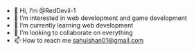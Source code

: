 - 👋 Hi, I’m @RedDevil-1
- 👀 I’m interested in web development and game development
- 🌱 I’m currently learning web development
- 💞️ I’m looking to collaborate on everything 
- 📫 How to reach me sahuishan01@gmail.com

<!---
RedDevil-1/RedDevil-1 is a ✨ special ✨ repository because its `README.md` (this file) appears on your GitHub profile.
You can click the Preview link to take a look at your changes.
--->
